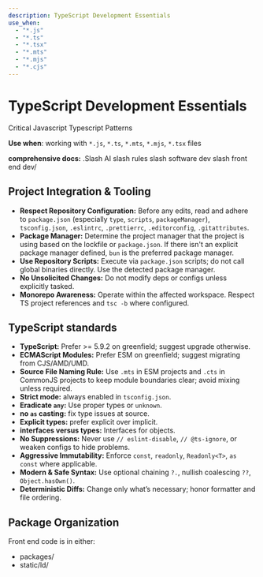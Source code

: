 ```yaml
---
description: TypeScript Development Essentials
use_when:
  - "*.js"
  - "*.ts"
  - "*.tsx"
  - "*.mts"
  - "*.mjs"
  - "*.cjs"
---
```


# TypeScript Development Essentials

Critical Javascript Typescript Patterns

**Use when**: working with `*.js`, `*.ts`, `*.mts`, `*.mjs`, `*.tsx` files

**comprehensive docs:** .Slash AI slash rules slash software dev slash front end dev/

## Project Integration & Tooling

- **Respect Repository Configuration:** Before any edits, read and adhere to `package.json` (especially `type`, `scripts`, `packageManager`), `tsconfig.json`, `.eslintrc`, `.prettierrc`, `.editorconfig`, `.gitattributes`.
- **Package Manager:** Determine the project manager that the project is using based on the lockfile or `package.json`. If there isn't an explicit package manager defined, `bun` is the preferred package manager.
- **Use Repository Scripts:** Execute via `package.json` scripts; do not call global binaries directly. Use the detected package manager.
- **No Unsolicited Changes:** Do not modify deps or configs unless explicitly tasked.
- **Monorepo Awareness:** Operate within the affected workspace. Respect TS project references and `tsc -b` where configured.

## TypeScript standards

- **TypeScript:** Prefer >= 5.9.2 on greenfield; suggest upgrade otherwise.
- **ECMAScript Modules:** Prefer ESM on greenfield; suggest migrating from CJS/AMD/UMD.
- **Source File Naming Rule:** Use `.mts` in ESM projects and `.cts` in CommonJS projects to keep module boundaries clear; avoid mixing unless required.
- **Strict mode:** always enabled in `tsconfig.json`.
- **Eradicate `any`:** Use proper types or `unknown`.
- **no `as` casting:** fix type issues at source.
- **Explicit types:** prefer explicit over implicit.
- **interfaces versus types:** Interfaces for objects.
- **No Suppressions:** Never use `// eslint-disable`, `// @ts-ignore`, or weaken configs to hide problems.
- **Aggressive Immutability:** Enforce `const`, `readonly`, `Readonly<T>`, `as const` where applicable.
- **Modern & Safe Syntax:** Use optional chaining `?.`, nullish coalescing `??`, `Object.hasOwn()`.
- **Deterministic Diffs:** Change only what’s necessary; honor formatter and file ordering.

## Package Organization

Front end code is in either:
- packages/
- static/ld/